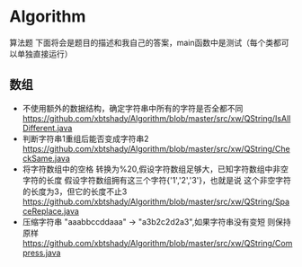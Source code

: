 # Algorithm
算法题
下面将会是题目的描述和我自己的答案，main函数中是测试（每个类都可以单独直接运行）
## 数组
* 不使用额外的数据结构，确定字符串中所有的字符是否全都不同
https://github.com/xbtshady/Algorithm/blob/master/src/xw/QString/IsAllDifferent.java
* 判断字符串1重组后能否变成字符串2
https://github.com/xbtshady/Algorithm/blob/master/src/xw/QString/CheckSame.java
* 将字符数组中的空格 转换为%20,假设字符数组足够大，已知字符数组中非空字符的长度
假设字符数组拥有这三个字符{'1','2','3'}，也就是说 这个非空字符的长度为3，但它的长度不止3
https://github.com/xbtshady/Algorithm/blob/master/src/xw/QString/SpaceReplace.java
* 压缩字符串 "aaabbccddaaa" -> "a3b2c2d2a3",如果字符串没有变短 则保持原样
https://github.com/xbtshady/Algorithm/blob/master/src/xw/QString/Compress.java

